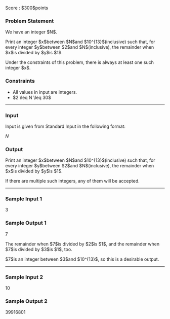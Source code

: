 
<div>

<span>

<span>

<p>
Score : $300$points
</p>

<div>

<section>

### **Problem Statement**

<p>
We have an integer $N$.
</p>

<p>
Print an integer $x$between $N$and $10^{13}$(inclusive) such that, for every integer $y$between $2$and $N$(inclusive), the remainder when $x$is divided by $y$is $1$.
</p>

<p>
Under the constraints of this problem, there is always at least one such integer $x$.
</p>

</section>

</div>

<div>

<section>

### **Constraints**

<ul>

<li>
All values in input are integers.
</li>

<li>
$2 \leq N \leq 30$
</li>

</ul>

</section>

</div>

---

<div>

<div>

<section>

### **Input**

<p>
Input is given from Standard Input in the following format:
</p>

<div>

$N$
</div>

</section>

</div>

<div>

<section>

### **Output**

<p>
Print an integer $x$between $N$and $10^{13}$(inclusive) such that, for every integer $y$between $2$and $N$(inclusive), the remainder when $x$is divided by $y$is $1$.
</p>

<p>
If there are multiple such integers, any of them will be accepted.
</p>

</section>

</div>

</div>

---

<div>

<section>

### **Sample Input 1**

<div>

3

</div>

</section>

</div>

<div>

<section>

### **Sample Output 1**

<div>

7

</div>

<p>
The remainder when $7$is divided by $2$is $1$, and the remainder when $7$is divided by $3$is $1$, too.
</p>

<p>
$7$is an integer between $3$and $10^{13}$, so this is a desirable output.
</p>

</section>

</div>

---

<div>

<section>

### **Sample Input 2**

<div>

10

</div>

</section>

</div>

<div>

<section>

### **Sample Output 2**

<div>

39916801

</div>

</section>

</div>

</span>

</span>

</div>
